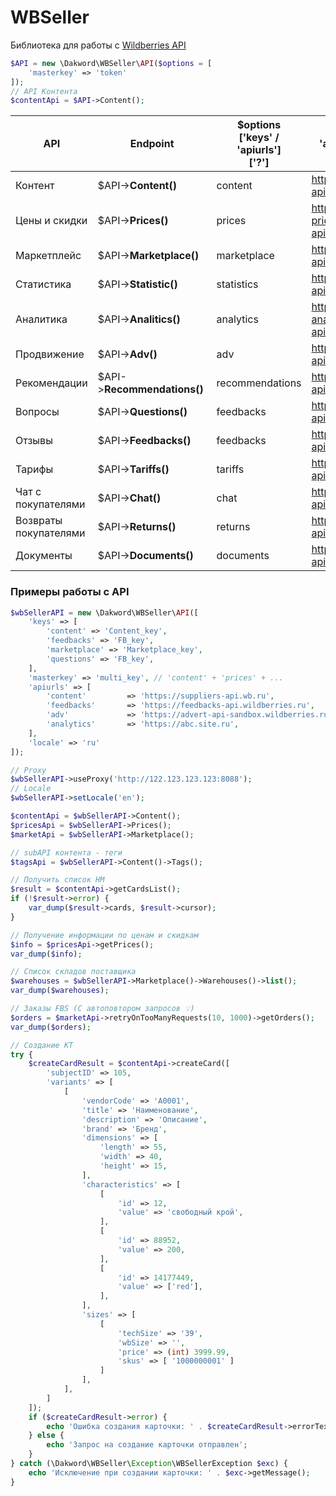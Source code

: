 # WBSeller
Библиотека для работы с [Wildberries API](https://openapi.wb.ru)

```php
$API = new \Dakword\WBSeller\API($options = [
    'masterkey' => 'token'
]);
// API Контента
$contentApi = $API->Content();
```
| API                   | Endpoint                      | $options<br>['keys' / 'apiurls']<br>['?'] | 'apiurls' defaults |
| --------------------- | ----------------------------- | --------------------- | ------------------------------ |
| Контент               | $API->**Content()**           | content           | https://suppliers-api.wildberries.ru
| Цены и скидки         | $API->**Prices()**            | prices            | https://discounts-prices-api.wildberries.ru
| Маркетплейс           | $API->**Marketplace()**       | marketplace       | https://marketplace-api.wildberries.ru
| Статистика            | $API->**Statistic()**         | statistics        | https://statistics-api.wildberries.ru
| Аналитика             | $API->**Analitics()**         | analytics         | https://seller-analytics-api.wildberries.ru
| Продвижение           | $API->**Adv()**               | adv               | https://advert-api.wildberries.ru
| Рекомендации          | $API->**Recommendations()**   | recommendations   | https://recommend-api.wildberries.ru
| Вопросы               | $API->**Questions()**         | feedbacks         | https://feedbacks-api.wildberries.ru
| Отзывы                | $API->**Feedbacks()**         | feedbacks         | https://feedbacks-api.wildberries.ru
| Тарифы                | $API->**Tariffs()**           | tariffs           | https://common-api.wildberries.ru
| Чат с покупателями    | $API->**Chat()**              | chat              | https://buyer-chat-api.wildberries.ru
| Возвраты покупателями | $API->**Returns()**           | returns           | https://returns-api.wildberries.ru
| Документы             | $API->**Documents()**         | documents         | https://documents-api.wildberries.ru

### Примеры работы с API
```php
$wbSellerAPI = new \Dakword\WBSeller\API([
    'keys' => [
        'content' => 'Content_key',
        'feedbacks' => 'FB_key',
        'marketplace' => 'Marketplace_key',
        'questions' => 'FB_key',
    ],
    'masterkey' => 'multi_key', // 'content' + 'prices' + ...
    'apiurls' => [
        'content'         => 'https://suppliers-api.wb.ru',
        'feedbacks'       => 'https://feedbacks-api.wildberries.ru',
        'adv'             => 'https://advert-api-sandbox.wildberries.ru',
        'analytics'       => 'https://abc.site.ru',
    ],
    'locale' => 'ru'
]);

// Proxy
$wbSellerAPI->useProxy('http://122.123.123.123:8088');
// Locale
$wbSellerAPI->setLocale('en');

$contentApi = $wbSellerAPI->Content();
$pricesApi = $wbSellerAPI->Prices();
$marketApi = $wbSellerAPI->Marketplace();

// subAPI контента - теги
$tagsApi = $wbSellerAPI->Content()->Tags();

// Получить список НМ
$result = $contentApi->getCardsList();
if (!$result->error) {
    var_dump($result->cards, $result->cursor);
}

// Получение информации по ценам и скидкам
$info = $pricesApi->getPrices();
var_dump($info);

// Cписок складов поставщика
$warehouses = $wbSellerAPI->Marketplace()->Warehouses()->list();
var_dump($warehouses);

// Заказы FBS (С автоповтором запросов 💡)
$orders = $marketApi->retryOnTooManyRequests(10, 1000)->getOrders();
var_dump($orders);

// Создание КТ
try {
    $createCardResult = $contentApi->createCard([
        'subjectID' => 105,
		'variants' => [
            [
                'vendorCode' => 'A0001',
                'title' => 'Наименование',
                'description' => 'Описание',
                'brand' => 'Бренд',
                'dimensions' => [
                    'length' => 55,
                    'width' => 40,
                    'height' => 15,
                ],
                'characteristics' => [
                    [
                        'id' => 12,
                        'value' => 'свободный крой',
                    ],
                    [
                        'id' => 88952,
                        'value' => 200,
                    ],
                    [
                        'id' => 14177449,
                        'value' => ['red'],
                    ],
                ],
                'sizes' => [
                    [
                        'techSize' => '39',
                        'wbSize' => '',
                        'price' => (int) 3999.99,
                        'skus' => [ '1000000001' ]
                    ]
                ],
            ],
        ]
    ]);
    if ($createCardResult->error) {
        echo 'Ошибка создания карточки: ' . $createCardResult->errorText;
    } else {
        echo 'Запрос на создание карточки отправлен';
    }
} catch (\Dakword\WBSeller\Exception\WBSellerException $exc) {
    echo 'Исключение при создании карточки: ' . $exc->getMessage();
}
```